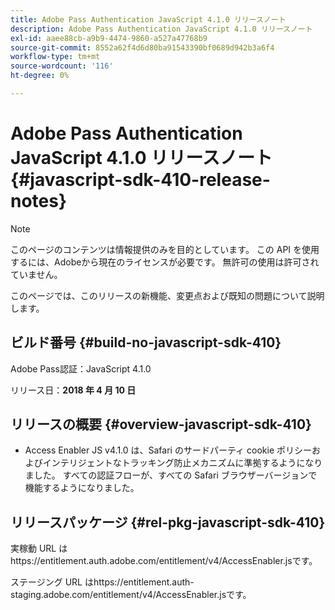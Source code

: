 ```yaml
---
title: Adobe Pass Authentication JavaScript 4.1.0 リリースノート
description: Adobe Pass Authentication JavaScript 4.1.0 リリースノート
exl-id: aaee88cb-a9b9-4474-9860-a527a47768b9
source-git-commit: 8552a62f4d6d80ba91543390bf0689d942b3a6f4
workflow-type: tm+mt
source-wordcount: '116'
ht-degree: 0%

---
```


# Adobe Pass Authentication JavaScript 4.1.0 リリースノート {#javascript-sdk-410-release-notes}

>[!NOTE]
>
>このページのコンテンツは情報提供のみを目的としています。 この API を使用するには、Adobeから現在のライセンスが必要です。 無許可の使用は許可されていません。

このページでは、このリリースの新機能、変更点および既知の問題について説明します。

## ビルド番号 {#build-no-javascript-sdk-410}

Adobe Pass認証：JavaScript 4.1.0

リリース日：**2018 年 4 月 10 日**


## リリースの概要 {#overview-javascript-sdk-410}

* Access Enabler JS v4.1.0 は、Safari のサードパーティ cookie ポリシーおよびインテリジェントなトラッキング防止メカニズムに準拠するようになりました。 すべての認証フローが、すべての Safari ブラウザーバージョンで機能するようになりました。


## リリースパッケージ {#rel-pkg-javascript-sdk-410}

実稼動 URL はhttps://entitlement.auth.adobe.com/entitlement/v4/AccessEnabler.jsです。

ステージング URL はhttps://entitlement.auth-staging.adobe.com/entitlement/v4/AccessEnabler.jsです。
